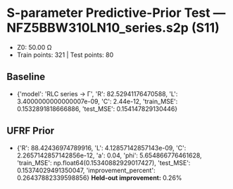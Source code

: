 # S-parameter Predictive-Prior Test — NFZ5BBW310LN10_series.s2p (S11)
- Z0: 50.00 Ω
- Train points: 321  |  Test points: 80

## Baseline
- {'model': 'RLC series -> Γ', 'R': 82.52941176470588, 'L': 3.4000000000000007e-09, 'C': 2.44e-12, 'train_MSE': 0.1532891818666886, 'test_MSE': 0.154147829130446}

## UFRF Prior
- {'R': 88.42436974789916, 'L': 4.12857142857143e-09, 'C': 2.2657142857142856e-12, 'a': 0.04, 'phi': 5.654866776461628, 'train_MSE': np.float64(0.15340882929017427), 'test_MSE': 0.15374029491350047, 'improvement_percent': 0.26437882339598856}
**Held-out improvement:** 0.26%